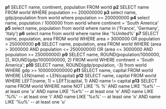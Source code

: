 **p1** SELECT name, continent, population FROM world
**p2** SELECT name 
FROM world
WHERE population >= 200000000
**p3** select name, gdp/population
from world
where population >= 200000000
**p4** select name, population / 1000000
from world
where continent = 'South America'
**p5** select name, population
from world
where name in ('France', 'Germany', 'Italy')
**p6** select name
from world
where name like '%United%'
**p7** SELECT name, population, area
FROM world
WHERE area > 3000000 OR population > 250000000
**p8** SELECT name, population, area
FROM world
WHERE (area > 3000000 AND population <= 250000000) OR
(area <= 3000000 AND population >= 250000000)
**p9** SELECT name, ROUND(population/1000000, 2), ROUND(gdp/1000000000, 2)
  FROM world
WHERE continent = 'South America';
**p10** SELECT name, ROUND(gdp/population, -3)
from world
WHERE gdp >= 1000000000000
**p11** SELECT name, capital
FROM world
WHERE LEN(name) = LEN(capital)
**p12** SELECT name, capital
FROM world
WHERE LEFT(name, 1) = LEFT(capital, 1)
AND
name != capital
**p13** SELECT name
FROM world
WHERE name NOT LIKE '% %'
AND name LIKE '%a%' -- at least one 'a'
  AND name LIKE '%e%' -- at least one 'e'
  AND name LIKE '%i%' -- at least one 'i'
  AND name LIKE '%o%' -- at least one 'o'
  AND name LIKE '%u%' -- at least one 'u'